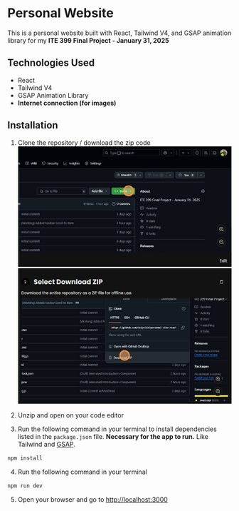 # Personal Website

This is a personal website built with React, Tailwind V4, and GSAP animation library for my **ITE 399 Final Project - January 31, 2025**

## Technologies Used
- React
- Tailwind V4
- GSAP Animation Library
- **Internet connection (for images)**

## Installation
1. Clone the repository / download the zip code
![alt text](./ReadMe%20Images/image.png)
![alt text](./ReadMe%20Images/image-1.png)

2. Unzip and open on your code editor
3. Run the following command in your terminal to install dependencies listed in the `package.json` file. **Necessary for the app to run.** Like Tailwind and [GSAP](https://gsap.com).
```bash
npm install
```
4. Run the following command in your terminal
```bash
npm run dev
```
5. Open your browser and go to [http://localhost:3000](http://localhost:3000)
